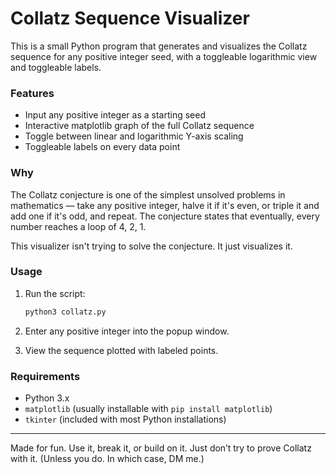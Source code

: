# Collatz Sequence Visualizer

This is a small Python program that generates and visualizes the Collatz sequence for any positive integer seed, with a toggleable logarithmic view and toggleable labels.

### Features

- Input any positive integer as a starting seed
- Interactive matplotlib graph of the full Collatz sequence
- Toggle between linear and logarithmic Y-axis scaling
- Toggleable labels on every data point

### Why

The Collatz conjecture is one of the simplest unsolved problems in mathematics — take any positive integer, halve it if it's even, or triple it and add one if it's odd, and repeat. The conjecture states that eventually, every number reaches a loop of 4, 2, 1.

This visualizer isn't trying to solve the conjecture. It just visualizes it.

### Usage

1. Run the script:
    ```bash
    python3 collatz.py
    ```

2. Enter any positive integer into the popup window.

3. View the sequence plotted with labeled points.

### Requirements

- Python 3.x
- `matplotlib` (usually installable with `pip install matplotlib`)
- `tkinter` (included with most Python installations)

---

Made for fun. Use it, break it, or build on it. Just don’t try to prove Collatz with it. (Unless you do. In which case, DM me.)
